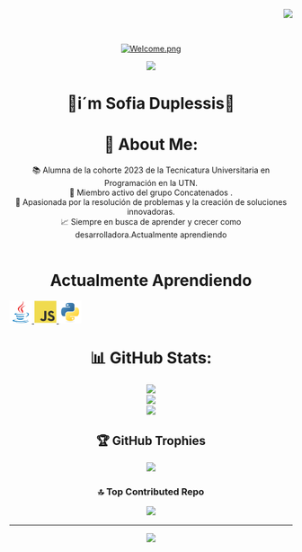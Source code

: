 <img align="right" src="https://komarev.com/ghpvc/?username=SDuple&color=ff69b4"><br>
  <a href="https://github.com/SDuple">
  </a>
</div>
<br>
<div align="center">

[![Welcome.png](https://i.postimg.cc/nzw262nk/Welcome.png)](https://postimg.cc/DJL1GqJJ)

<a href="https://www.linkedin.com/in/sofia-duplessis-850a63289/" target="_blank"><img src="https://img.shields.io/badge/-LinkedIn-%230077B5?style=for-the-badge&logo=linkedin&logoColor=white" target="_blank"></a>

  
 # 🌸i´m Sofia Duplessis🌸

# 🌟 About Me:
📚 Alumna de la cohorte 2023 de la Tecnicatura Universitaria en Programación en la UTN.<br>💼 Miembro activo del grupo Concatenados .<br>🌟 Apasionada por la resolución de problemas y la creación de soluciones innovadoras.<br>📈 Siempre en busca de aprender y crecer como desarrolladora.Actualmente aprendiendo<br><br>


# Actualmente Aprendiendo
<p align="left"> <a href="https://www.java.com" target="_blank" rel="noreferrer"> <img src="https://raw.githubusercontent.com/devicons/devicon/master/icons/java/java-original.svg" alt="java" width="40" height="40"/> </a> <a href="https://developer.mozilla.org/en-US/docs/Web/JavaScript" target="_blank" rel="noreferrer"> <img src="https://raw.githubusercontent.com/devicons/devicon/master/icons/javascript/javascript-original.svg" alt="javascript" width="40" height="40"/> </a> <a href="https://www.python.org" target="_blank" rel="noreferrer"> <img src="https://raw.githubusercontent.com/devicons/devicon/master/icons/python/python-original.svg" alt="python" width="40" height="40"/> </a> </p>


# 📊 GitHub Stats:
![](https://github-readme-stats.vercel.app/api?username=SDuple&theme=jolly&hide_border=false&include_all_commits=false&count_private=false)<br/>
![](https://github-readme-streak-stats.herokuapp.com/?user=SDuple&theme=jolly&hide_border=false)<br/>
![](https://github-readme-stats.vercel.app/api/top-langs/?username=SDuple&theme=jolly&hide_border=false&include_all_commits=false&count_private=false&layout=compact)

## 🏆 GitHub Trophies
![](https://github-profile-trophy.vercel.app/?username=SDuple&theme=dracula&no-frame=true&no-bg=false&margin-w=4)

### 🔝 Top Contributed Repo
![](https://github-contributor-stats.vercel.app/api?username=SDuple&limit=5&theme=radical&combine_all_yearly_contributions=true)

---
[![](https://visitcount.itsvg.in/api?id=SDuple&icon=0&color=0)](https://visitcount.itsvg.in)

<!-- Proudly created with GPRM ( https://gprm.itsvg.in ) -->
